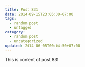 ```yaml
---
title: Post 831
date: 2014-09-15T23:05:30+07:00
tags:
  - random post
  - untagged
category:
  - random post
  - uncategorized
updated: 2014-06-05T00:04:50+07:00
---
```

This is content of post 831